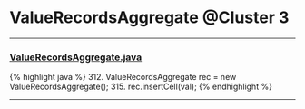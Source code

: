 # ValueRecordsAggregate @Cluster 3

***

### [ValueRecordsAggregate.java](https://searchcode.com/codesearch/view/15642593/)
{% highlight java %}
312. ValueRecordsAggregate rec = new ValueRecordsAggregate();
315.   rec.insertCell(val);
{% endhighlight %}

***

